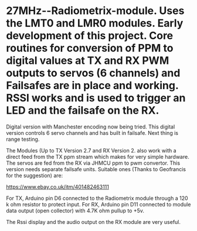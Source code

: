 # 27MHz--Radiometrix-module. Uses the LMT0 and LMR0 modules. Early development of this project.  Core routines for conversion of PPM to digital values at TX and RX PWM outputs to servos (6 channels) and Failsafes are in place and working. RSSI works and is used to trigger an LED and the failsafe on the RX. 

Digital version with Manchester encoding now being tried. This digital version controls 6 servo channels and has built in failsafe. Next thing is range testing.

The Modules (Up to TX Version 2.7 and RX Version 2. also work with a direct feed from the TX ppm stream which makes for very simple hardware. The servos are fed from the RX via JHMCU ppm to pwm convertor. This version needs separate failsafe units. Suitable ones (Thanks to Geofrancis for the suggestion) are:

https://www.ebay.co.uk/itm/401482463111

For TX, Arduino pin D6 connected to the Radiometrix module through a 120 k ohm resistor to protect input.
For RX, Arduino pin D11 connected to module data output (open collector) with 4.7K ohm pullup to +5v.

The Rssi display and the audio output on the RX module are very useful.
